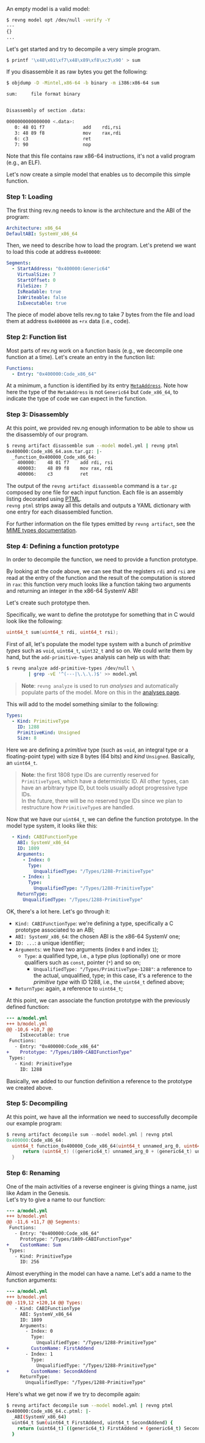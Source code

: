 An empty model is a valid model:

```bash
$ revng model opt /dev/null -verify -Y
---
{}
...
```

Let's get started and try to decompile a very simple program.

```bash
$ printf '\x48\x01\xf7\x48\x89\xf8\xc3\x90' > sum
```

If you disassemble it as raw bytes you get the following:

```bash
$ objdump -D -Mintel,x86-64 -b binary -m i386:x86-64 sum

sum:     file format binary


Disassembly of section .data:

0000000000000000 <.data>:
   0: 48 01 f7              add    rdi,rsi
   3: 48 89 f8              mov    rax,rdi
   6: c3                    ret
   7: 90                    nop
```

Note that this file contains raw x86-64 instructions, it's not a valid program (e.g., an ELF).

Let's now create a simple model that enables us to decompile this simple function.

### Step 1: Loading

The first thing rev.ng needs to know is the architecture and the ABI of the program:

```yaml title="model.yml"
Architecture: x86_64
DefaultABI: SystemV_x86_64
```

Then, we need to describe how to load the program.
Let's pretend we want to load this code at address `0x400000`:

```yaml title="model.yml"
Segments:
  - StartAddress: "0x400000:Generic64"
    VirtualSize: 7
    StartOffset: 0
    FileSize: 7
    IsReadable: true
    IsWriteable: false
    IsExecutable: true
```

The piece of model above tells rev.ng to take 7 bytes from the file and load them at address `0x400000` as `+rx` data (i.e., code).

### Step 2: Function list

Most parts of rev.ng work on a function basis (e.g., we decompile one function at a time).
Let's create an entry in the function list:

```yaml title="model.yml"
Functions:
  - Entry: "0x400000:Code_x86_64"
```

At a minimum, a function is identified by its entry [`MetaAddress`](metaaddress.md).
Note how here the type of the `MetaAddress` is not `Generic64` but `Code_x86_64`, to indicate the type of code we can expect in the function.

### Step 3: Disassembly

At this point, we provided rev.ng enough information to be able to show us the disassembly of our program.

```bash
$ revng artifact disassemble sum --model model.yml | revng ptml
0x400000:Code_x86_64.asm.tar.gz: |-
  _function_0x400000_Code_x86_64:
    400000:    48 01 f7    add rdi, rsi
    400003:    48 89 f8    mov rax, rdi
    400006:    c3          ret
```

The output of the `revng artifact disassemble` command is a `tar.gz` composed by one file for each input function. Each file is an assembly listing decorated using [PTML](../references/ptml.md).
<br />`revng ptml` strips away all this details and outputs a YAML dictionary with one entry for each disassembled function.

For further information on the file types emitted by `revng artifact`, see the [MIME types documentation](../references/mime-types.md).

### Step 4: Defining a function prototype

In order to decompile the function, we need to provide a function prototype.

By looking at the code above, we can see that the registers `rdi` and `rsi` are read at the entry of the function and the result of the computation is stored in `rax`: this function very much looks like a function taking two arguments and returning an integer in the x86-64 SystemV ABI!

Let's create such prototype then.

Specifically, we want to define the prototype for something that in C would look like the following:

```c
uint64_t sum(uint64_t rdi, uint64_t rsi);
```

First of all, let's populate the model type system with a bunch of *primitive types* such as `void`, `uint64_t`, `uint32_t` and so on.
We could write them by hand, but the `add-primitive-types` analysis can help us with that:

```bash
$ revng analyze add-primitive-types /dev/null \
        | grep -vE '^(---|\.\.\.)$' >> model.yml
```

> **Note**: `revng analyze` is used to run *analyses* and automatically populate parts of the model. More on this in the [analyses page](analyses.md).

This will add to the model something similar to the following:

```yaml
Types:
  - Kind: PrimitiveType
    ID: 1288
    PrimitiveKind: Unsigned
    Size: 8
```

Here we are defining a *primitive* type (such as `void`, an integral type or a floating-point type) with size 8 bytes (64 bits) and *kind* `Unsigned`. Basically, an `uint64_t`.

> **Note**: the first 1808 type IDs are currently reserved for `PrimitiveType`s, which have a deterministic ID.
> All other types, can have an arbitrary type ID, but tools usually adopt progressive type IDs.
> <br />In the future, there will be no reserved type IDs since we plan to restructure how `PrimitiveType`s are handled.

Now that we have our `uint64_t`, we can define the function prototype.
In the model type system, it looks like this:

```yaml title="model.yml"
  - Kind: CABIFunctionType
    ABI: SystemV_x86_64
    ID: 1809
    Arguments:
      - Index: 0
        Type:
          UnqualifiedType: "/Types/1288-PrimitiveType"
      - Index: 1
        Type:
          UnqualifiedType: "/Types/1288-PrimitiveType"
    ReturnType:
      UnqualifiedType: "/Types/1288-PrimitiveType"
```

OK, there's a lot here. Let's go through it:

* `Kind: CABIFunctionType`: we're defining a type, specifically a C prototype associated to an ABI;
* `ABI: SystemV_x86_64`: the chosen ABI is the x86-64 SystemV one;
* `ID: ...`: a unique identifier;
* `Arguments`: we have two arguments (index `0` and index `1`);
  * `Type`: a qualified type, i.e., a type plus (optionally) one or more qualifiers such as `const`, pointer (`*`) and so on;
    * `UnqualifiedType: "/Types/PrimitiveType-1288"`: a reference to the actual, unqualified, type; in this case, it's a reference to the *primitive type* with ID 1288, i.e., the `uint64_t` defined above;
* `ReturnType`: again, a reference to `uint64_t`;

At this point, we can associate the function prototype with the previously defined function:

```diff
--- a/model.yml
+++ b/model.yml
@@ -10,6 +10,7 @@
     IsExecutable: true
 Functions:
   - Entry: "0x400000:Code_x86_64"
+    Prototype: "/Types/1809-CABIFunctionType"
 Types:
   - Kind: PrimitiveType
     ID: 1288
```

Basically, we added to our function definition a reference to the prototype we created above.

### Step 5: Decompiling

At this point, we have all the information we need to successfully decompile our example program:

```c
$ revng artifact decompile sum --model model.yml | revng ptml
0x400000:Code_x86_64:
  uint64_t function_0x400000_Code_x86_64(uint64_t unnamed_arg_0, uint64_t unnamed_arg_1) {
      return (uint64_t) ((generic64_t) unnamed_arg_0 + (generic64_t) unnamed_arg_1);
  }
```

### Step 6: Renaming

One of the main activities of a reverse engineer is giving things a name, just like Adam in the Genesis.
<br />Let's try to give a name to our function:

```diff
--- a/model.yml
+++ b/model.yml
@@ -11,6 +11,7 @@ Segments:
 Functions:
   - Entry: "0x400000:Code_x86_64"
     Prototype: "/Types/1809-CABIFunctionType"
+    CustomName: Sum
 Types:
   - Kind: PrimitiveType
     ID: 256
```

Almost everything in the model can have a name. Let's add a name to the function arguments:

```diff
--- a/model.yml
+++ b/model.yml
@@ -119,12 +120,14 @@ Types:
   - Kind: CABIFunctionType
     ABI: SystemV_x86_64
     ID: 1809
     Arguments:
       - Index: 0
         Type:
           UnqualifiedType: "/Types/1288-PrimitiveType"
+        CustomName: FirstAddend
       - Index: 1
         Type:
           UnqualifiedType: "/Types/1288-PrimitiveType"
+        CustomName: SecondAddend
     ReturnType:
       UnqualifiedType: "/Types/1288-PrimitiveType"
```

Here's what we get now if we try to decompile again:

```bash
$ revng artifact decompile sum --model model.yml | revng ptml
0x400000:Code_x86_64.c.ptml: |-
  _ABI(SystemV_x86_64)
  uint64_t Sum(uint64_t FirstAddend, uint64_t SecondAddend) {
    return (uint64_t) ((generic64_t) FirstAddend + (generic64_t) SecondAddend);
  }

```
